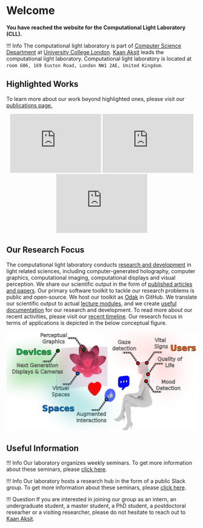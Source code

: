 # Welcome

**You have reached the website for the Computational Light Laboratory (CLL).**

!!! Info
    The computational light laboratory is part of [Computer Science Department](https://www.ucl.ac.uk/computer-science/) at [University College London](https://www.ucl.ac.uk).
    [Kaan Akşit](https://kaanaksit.com) leads the computational light laboratory.
    Computational light laboratory is located at `room G06, 169 Euston Road, London NW1 2AE, United Kingdom`.


## Highlighted Works
To learn more about our work beyond highlighted ones, please visit our [publications page.](publications)

<center>
<iframe width="240" height="155" src="https://www.youtube.com/embed/kqOQLFaTZwU" title="YouTube video player" frameborder="0" allow="accelerometer; autoplay; clipboard-write; encrypted-media; gyroscope; picture-in-picture; web-share" allowfullscreen></iframe>
<iframe width="240" height="155" src="https://www.youtube.com/embed/Y5CQvtoOggU" title="YouTube video player" frameborder="0" allow="accelerometer; autoplay; clipboard-write; encrypted-media; gyroscope; picture-in-picture" allowfullscreen></iframe>
<iframe width="240" height="155" src="https://www.youtube.com/embed/dDs0rAXX2yk" title="YouTube video player" frameborder="0" allow="accelerometer; autoplay; clipboard-write; encrypted-media; gyroscope; picture-in-picture; web-share" allowfullscreen></iframe>
</center>


## Our Research Focus
The computational light laboratory conducts [research and development](../publications) in light related sciences, including computer-generated holography, computer graphics, computational imaging, computational displays and visual perception.
We share our scientific output in the form of [published articles and papers](https://complightlab.com/publications/).
Our primary software toolkit to tackle our research problems is public and open-source.
We host our toolkit as [Odak](https://github.com/kunguz/odak) in GitHub.
We translate our scientific output to actual [lecture modules](../teaching), and we create [useful documentation](../documentation) for our research and development.
To read more about our recent activities, please visit our [recent timeline](../timeline).
Our research focus in terms of applications is depicted in the below conceptual figure.

<p class="aligncenter">
    <img src="./media/research_statement_future.png" alt=/>
</p>


## Useful Information

!!! Info
    Our laboratory organizes weekly seminars. To get more information about these seminars, please [click here](../outreach).

!!! Info
    Our laboratory hosts a research hub in the form of a public Slack group. To get more information about these seminars, please [click here](../outreach).

!!! Question
    If you are interested in joining our group as an intern, an undergraduate student, a master student, a PhD student, a postdoctoral researher or a visiting researcher, please do not hesitate to reach out to [Kaan Akşit](mailto:k.aksit@ucl.ac.uk).

